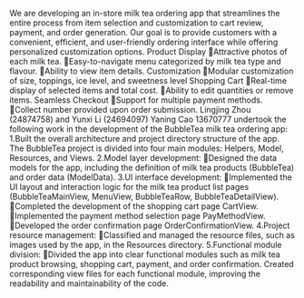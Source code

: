 We are developing an in-store milk tea ordering app that streamlines the entire process from item selection and customization to cart review, payment, and order generation. Our goal is to provide customers with a convenient, efficient, and user-friendly ordering interface while offering personalized customization options.
Product Display
Attractive photos of each milk tea.
Easy-to-navigate menu categorized by milk tea type and flavour.
Ability to view item details.
Customization
Modular customization of size, toppings, ice level, and sweetness level
Shopping Cart
Real-time display of selected items and total cost.
Ability to edit quantities or remove items.
Seamless Checkout
Support for multiple payment methods.
Collect number provided upon order submission.
Lingjing Zhou (24874758) and Yunxi Li (24694097) Yaning Cao 13670777 undertook the following work in the development of the BubbleTea milk tea ordering app:
1.Built the overall architecture and project directory structure of the app. The BubbleTea project is divided into four main modules: Helpers, Model, Resources, and Views.
2.Model layer development:
Designed the data models for the app, including the definition of milk tea products (BubbleTea) and order data (ModelData).
3.UI interface development:
Implemented the UI layout and interaction logic for the milk tea product list pages (BubbleTeaMainView, MenuView, BubbleTeaRow, BubbleTeaDetailView).
Completed the development of the shopping cart page CartView.
Implemented the payment method selection page PayMethodView.
Developed the order confirmation page OrderConfirmationView.
4.Project resource management:
Classified and managed the resource files, such as images used by the app, in the Resources directory.
5.Functional module division:
Divided the app into clear functional modules such as milk tea product browsing, shopping cart, payment, and order confirmation. Created corresponding view files for each functional module, improving the readability and maintainability of the code.



